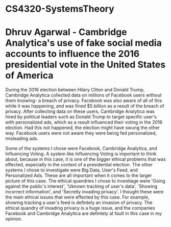 # CS4320-SystemsTheory
# Dhruv Agarwal - Cambridge Analytica's use of fake social media accounts to influence the 2016 presidential vote in the United States of America

  During the 2016 election between Hilary Cliton and Donald Trump, Cambridge Analytica collected data on millions of Facebook users without them knowing- a breach of privacy. Facebook was also aware of all of this while it was happening, and was fined $5 billion as a result of the breach of privacy. After collecting data on these users, Cambridge Analytica was hired by political leaders such as Donald Trump to target specific user's with personalized ads, which as a result influenced their voting in the 2016 election. Had this not happened, the election might have swung the other way. Facebook users were not aware they were being fed personalized, misleading ads.

  Some of the systems I chose were Facebook, Cambridge Analytica, and Influencing Voting. A system like Influencing Voting is important to think about, because in this case, it is one of the bigger ethical problems that was effected, especially in the context of a presidential election. The other systems I chose to investigate were Big Data, User's Feed, and Personalized Ads. These are all important when it comes to the larger picture of this case. The ethical quandries I chose to investiage were 'Going against the public's interest', 'Uknown tracking of user's data', 'Showing incorrect information', and 'Secretly invading privacy'. I thought these were the main ethical issues that were effected by this case. For example, showing tracking a user's feed is defintely an invasion of privacy. The ethical quandry of invading privacy is a huge issue, and the companies Facebook and Cambridge Analytica are defintely at fault in this case in my opinion.
